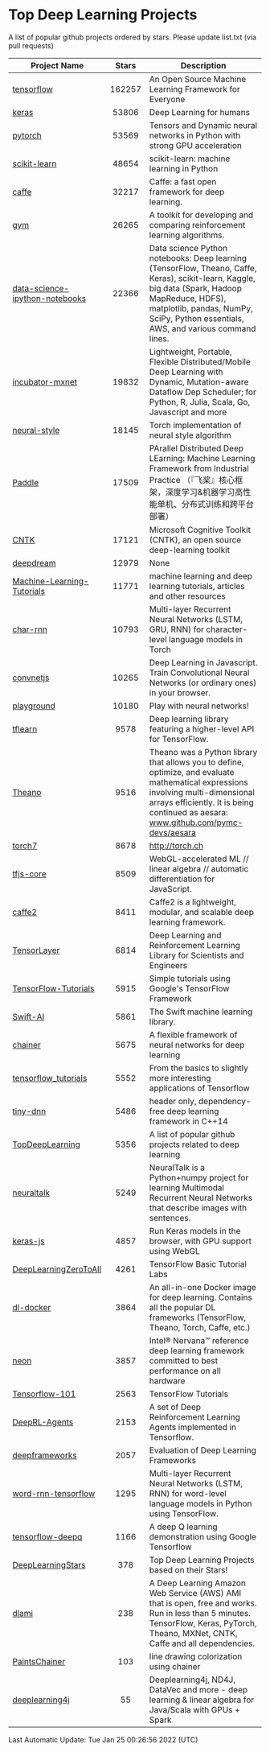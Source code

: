# Top Deep Learning Projects
A list of popular github projects ordered by stars.
Please update list.txt (via pull requests)

|Project Name| Stars | Description |
| ---------- |:-----:| ----------- |
| [tensorflow](https://github.com/tensorflow/tensorflow) | 162257 | An Open Source Machine Learning Framework for Everyone |
| [keras](https://github.com/keras-team/keras) | 53806 | Deep Learning for humans |
| [pytorch](https://github.com/pytorch/pytorch) | 53569 | Tensors and Dynamic neural networks in Python with strong GPU acceleration |
| [scikit-learn](https://github.com/scikit-learn/scikit-learn) | 48654 | scikit-learn: machine learning in Python |
| [caffe](https://github.com/BVLC/caffe) | 32217 | Caffe: a fast open framework for deep learning. |
| [gym](https://github.com/openai/gym) | 26265 | A toolkit for developing and comparing reinforcement learning algorithms. |
| [data-science-ipython-notebooks](https://github.com/donnemartin/data-science-ipython-notebooks) | 22366 | Data science Python notebooks: Deep learning (TensorFlow, Theano, Caffe, Keras), scikit-learn, Kaggle, big data (Spark, Hadoop MapReduce, HDFS), matplotlib, pandas, NumPy, SciPy, Python essentials, AWS, and various command lines. |
| [incubator-mxnet](https://github.com/apache/incubator-mxnet) | 19832 | Lightweight, Portable, Flexible Distributed/Mobile Deep Learning with Dynamic, Mutation-aware Dataflow Dep Scheduler; for Python, R, Julia, Scala, Go, Javascript and more |
| [neural-style](https://github.com/jcjohnson/neural-style) | 18145 | Torch implementation of neural style algorithm |
| [Paddle](https://github.com/PaddlePaddle/Paddle) | 17509 | PArallel Distributed Deep LEarning: Machine Learning Framework from Industrial Practice （『飞桨』核心框架，深度学习&机器学习高性能单机、分布式训练和跨平台部署） |
| [CNTK](https://github.com/microsoft/CNTK) | 17121 | Microsoft Cognitive Toolkit (CNTK), an open source deep-learning toolkit |
| [deepdream](https://github.com/google/deepdream) | 12979 | None |
| [Machine-Learning-Tutorials](https://github.com/ujjwalkarn/Machine-Learning-Tutorials) | 11771 | machine learning and deep learning tutorials, articles and other resources  |
| [char-rnn](https://github.com/karpathy/char-rnn) | 10793 | Multi-layer Recurrent Neural Networks (LSTM, GRU, RNN) for character-level language models in Torch |
| [convnetjs](https://github.com/karpathy/convnetjs) | 10265 | Deep Learning in Javascript. Train Convolutional Neural Networks (or ordinary ones) in your browser. |
| [playground](https://github.com/tensorflow/playground) | 10180 | Play with neural networks! |
| [tflearn](https://github.com/tflearn/tflearn) | 9578 | Deep learning library featuring a higher-level API for TensorFlow. |
| [Theano](https://github.com/Theano/Theano) | 9516 | Theano was a Python library that allows you to define, optimize, and evaluate mathematical expressions involving multi-dimensional arrays efficiently. It is being continued as aesara: www.github.com/pymc-devs/aesara |
| [torch7](https://github.com/torch/torch7) | 8678 | http://torch.ch |
| [tfjs-core](https://github.com/tensorflow/tfjs-core) | 8509 | WebGL-accelerated ML // linear algebra // automatic differentiation for JavaScript. |
| [caffe2](https://github.com/facebookarchive/caffe2) | 8411 | Caffe2 is a lightweight, modular, and scalable deep learning framework. |
| [TensorLayer](https://github.com/tensorlayer/TensorLayer) | 6814 | Deep Learning and Reinforcement Learning Library for Scientists and Engineers  |
| [TensorFlow-Tutorials](https://github.com/nlintz/TensorFlow-Tutorials) | 5915 | Simple tutorials using Google's TensorFlow Framework |
| [Swift-AI](https://github.com/Swift-AI/Swift-AI) | 5861 | The Swift machine learning library. |
| [chainer](https://github.com/chainer/chainer) | 5675 | A flexible framework of neural networks for deep learning |
| [tensorflow_tutorials](https://github.com/pkmital/tensorflow_tutorials) | 5552 | From the basics to slightly more interesting applications of Tensorflow |
| [tiny-dnn](https://github.com/tiny-dnn/tiny-dnn) | 5486 | header only, dependency-free deep learning framework in C++14 |
| [TopDeepLearning](https://github.com/aymericdamien/TopDeepLearning) | 5356 | A list of popular github projects related to deep learning |
| [neuraltalk](https://github.com/karpathy/neuraltalk) | 5249 | NeuralTalk is a Python+numpy project for learning Multimodal Recurrent Neural Networks that describe images with sentences. |
| [keras-js](https://github.com/transcranial/keras-js) | 4857 | Run Keras models in the browser, with GPU support using WebGL |
| [DeepLearningZeroToAll](https://github.com/hunkim/DeepLearningZeroToAll) | 4261 | TensorFlow Basic Tutorial Labs |
| [dl-docker](https://github.com/floydhub/dl-docker) | 3864 | An all-in-one Docker image for deep learning. Contains all the popular DL frameworks (TensorFlow, Theano, Torch, Caffe, etc.) |
| [neon](https://github.com/NervanaSystems/neon) | 3857 | Intel® Nervana™ reference deep learning framework committed to best performance on all hardware |
| [Tensorflow-101](https://github.com/sjchoi86/Tensorflow-101) | 2563 | TensorFlow Tutorials |
| [DeepRL-Agents](https://github.com/awjuliani/DeepRL-Agents) | 2153 | A set of Deep Reinforcement Learning Agents implemented in Tensorflow. |
| [deepframeworks](https://github.com/zer0n/deepframeworks) | 2057 | Evaluation of Deep Learning Frameworks |
| [word-rnn-tensorflow](https://github.com/hunkim/word-rnn-tensorflow) | 1295 | Multi-layer Recurrent Neural Networks (LSTM, RNN) for word-level language models in Python using TensorFlow. |
| [tensorflow-deepq](https://github.com/siemanko/tensorflow-deepq) | 1166 | A deep Q learning demonstration using Google Tensorflow |
| [DeepLearningStars](https://github.com/hunkim/DeepLearningStars) | 378 | Top Deep Learning Projects based on their Stars! |
| [dlami](https://github.com/ritchieng/dlami) | 238 | A Deep Learning Amazon Web Service (AWS) AMI that is open, free and works. Run in less than 5 minutes. TensorFlow, Keras, PyTorch, Theano, MXNet, CNTK, Caffe and all dependencies. |
| [PaintsChainer](https://github.com/taizan/PaintsChainer) | 103 | line drawing colorization using chainer |
| [deeplearning4j](https://github.com/deeplearning4j/deeplearning4j) | 55 | Deeplearning4j, ND4J, DataVec and more - deep learning & linear algebra for Java/Scala with GPUs + Spark |

Last Automatic Update: Tue Jan 25 00:26:56 2022 (UTC)
